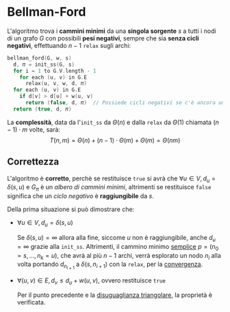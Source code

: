 # Bellman-Ford

L'algoritmo trova i **cammini minimi** da una **singola sorgente** $s$ a tutti i nodi di un grafo $G$ con possibili **pesi negativi**, sempre che sia **senza cicli negativi**, effettuando $n-1$ `relax` sugli archi:
```c
bellman_ford(G, w, s)
  d, 𝜋 = init_ss(G, s)
  for i = 1 to G.V.length - 1
    for each (u, v) in G.E
      relax(u, v, w, d, 𝜋)
  for each (u, v) in G.E
    if d[v] > d[u] + w(u, v)
      return (false, d, 𝜋)  // Possiede cicli negativi se c'è ancora un cammino più corto
  return (true, d, 𝜋)
```

La **complessità**, data da l'`init_ss` da $\Theta(n)$ e dalla `relax` da $\Theta(1)$ chiamata $(n-1) \cdot m$ volte, sarà:
$$
T(n, m) = \Theta(n) + (n-1) \cdot \Theta(m) + \Theta(m) = \Theta(nm)
$$

## Correttezza

L'algoritmo è **corretto**, perchè se restituisce `true` si avrà che $\forall u \in V, d_u = \delta(s, u)$ e $G_\pi$ è un _albero di cammini minimi_, altrimenti se restituisce `false` significa che un _ciclo negativo_ è **raggiungibile** da $s$.

Della prima situazione si può dimostrare che:
- $\forall u \in V, d_u = \delta(s, u)$

	Se $\delta(s, u) = \infty$ allora alla fine, siccome $u$ non è raggiungibile, anche $d_u = \infty$ grazie alla `init_ss`.
	Altrimenti, il cammino minimo [semplice](../../01/README.md) $p = (n_0 = s, ..., n_k = u)$, che avrà al più $n-1$ archi, verrà esplorato un nodo $n_i$ alla volta portando $d_{n_{i+1}}$ a $\delta(s, n_{i+1})$ con la `relax`, per la [convergenza](../README.md#proprietà).

- $\forall (u, v) \in E, d_v \leq d_u + w(u, v)$, ovvero restituisce `true`

	Per il punto precedente e la [disuguaglianza triangolare](../README.md#proprietà), la proprietà è verificata.
